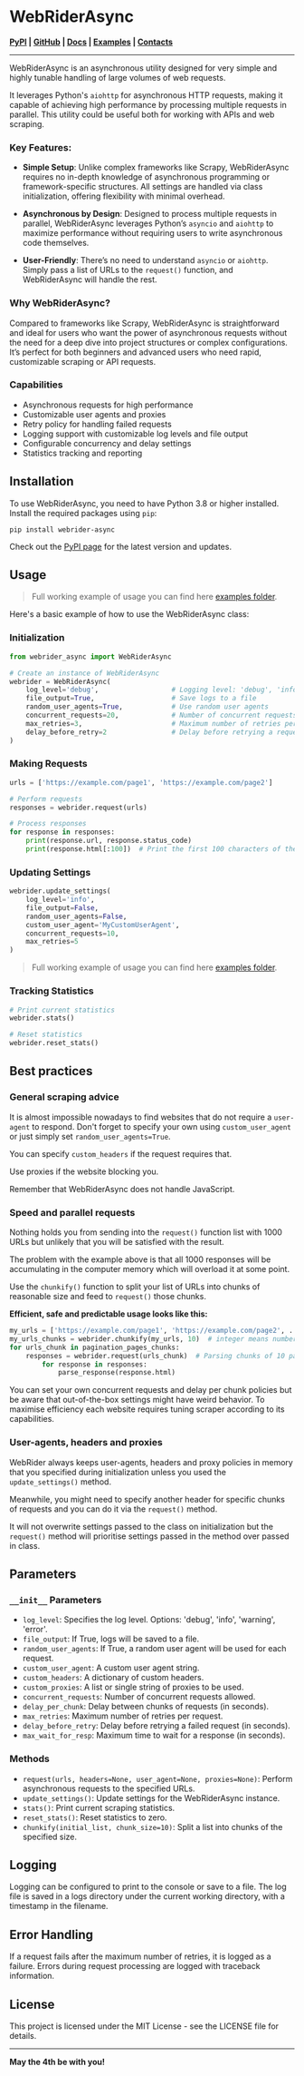# WebRiderAsync

**[PyPI](https://pypi.org/project/webrider-async/) |
[GitHub](https://github.com/bogdan-sikorsky/webrider_async) |
[Docs](https://github.com/bogdan-sikorsky/webrider_async/blob/main/README.md) |
[Examples](https://github.com/bogdan-sikorsky/webrider_async/blob/main/examples/scraper.py) |
[Contacts](https://bogdanko.live/Contacts)**

---

WebRiderAsync is an asynchronous utility designed for very simple and highly tunable handling of large volumes of web requests. 

It leverages Python's `aiohttp` for asynchronous HTTP requests, making it capable of achieving high performance by processing multiple requests in parallel. This utility could be useful both for working with APIs and web scraping.

### Key Features:

- **Simple Setup**: Unlike complex frameworks like Scrapy, WebRiderAsync requires no in-depth knowledge of asynchronous programming or framework-specific structures. All settings are handled via class initialization, offering flexibility with minimal overhead.

- **Asynchronous by Design**: Designed to process multiple requests in parallel, WebRiderAsync leverages Python’s `asyncio` and `aiohttp` to maximize performance without requiring users to write asynchronous code themselves.

- **User-Friendly**: There’s no need to understand `asyncio` or `aiohttp`. Simply pass a list of URLs to the `request()` function, and WebRiderAsync will handle the rest.

### Why WebRiderAsync?

Compared to frameworks like Scrapy, WebRiderAsync is straightforward and ideal for users who want the power of asynchronous requests without the need for a deep dive into project structures or complex configurations. It’s perfect for both beginners and advanced users who need rapid, customizable scraping or API requests.

### Capabilities
- Asynchronous requests for high performance
- Customizable user agents and proxies
- Retry policy for handling failed requests
- Logging support with customizable log levels and file output
- Configurable concurrency and delay settings
- Statistics tracking and reporting

## Installation

To use WebRiderAsync, you need to have Python 3.8 or higher installed. Install the required packages using `pip`:

```shell
pip install webrider-async
```

Check out the [PyPI page](https://pypi.org/project/webrider-async/) for the latest version and updates.

## Usage

> Full working example of usage you can find here [examples folder](https://github.com/bogdan-sikorsky/webrider_async/tree/main/examples).

Here's a basic example of how to use the WebRiderAsync class:

### Initialization

```python
from webrider_async import WebRiderAsync

# Create an instance of WebRiderAsync
webrider = WebRiderAsync(
    log_level='debug',                  # Logging level: 'debug', 'info', 'warning', 'error'
    file_output=True,                   # Save logs to a file
    random_user_agents=True,            # Use random user agents
    concurrent_requests=20,             # Number of concurrent requests
    max_retries=3,                      # Maximum number of retries per request
    delay_before_retry=2                # Delay before retrying a request (in seconds)
)
```

### Making Requests

```python
urls = ['https://example.com/page1', 'https://example.com/page2']

# Perform requests
responses = webrider.request(urls)

# Process responses
for response in responses:
    print(response.url, response.status_code)
    print(response.html[:100])  # Print the first 100 characters of the HTML
```

### Updating Settings

```python
webrider.update_settings(
    log_level='info',
    file_output=False,
    random_user_agents=False,
    custom_user_agent='MyCustomUserAgent',
    concurrent_requests=10,
    max_retries=5
)
```

> Full working example of usage you can find here [examples folder](https://github.com/bogdan-sikorsky/webrider_async/tree/main/examples).

### Tracking Statistics

```python
# Print current statistics
webrider.stats()

# Reset statistics
webrider.reset_stats()
```

## Best practices

### General scraping advice

It is almost impossible nowadays to find websites that do not require a `user-agent` to respond. Don't forget to specify your own using `custom_user_agent` or just simply set `random_user_agents=True`.

You can specify `custom_headers` if the request requires that.

Use proxies if the website blocking you.

Remember that WebRiderAsync does not handle JavaScript.

### Speed and parallel requests

Nothing holds you from sending into the `request()` function list with 1000 URLs but unlikely that you will be satisfied with the result.

The problem with the example above is that all 1000 responses will be accumulating in the computer memory which will overload it at some point.

Use the `chunkify()` function to split your list of URLs into chunks of reasonable size and feed to `request()` those chunks.

**Efficient, safe and predictable usage looks like this:**

```python
my_urls = ['https://example.com/page1', 'https://example.com/page2', ...]
my_urls_chunks = webrider.chunkify(my_urls, 10)  # integer means number of urls in a single chunk
for urls_chunk in pagination_pages_chunks:
    responses = webrider.request(urls_chunk)  # Parsing chunks of 10 pages simultaneously
        for response in responses:
            parse_response(response.html)
```

You can set your own concurrent requests and delay per chunk policies but be aware that out-of-the-box settings might have weird behavior. To maximise efficiency each website requires tuning scraper according to its capabilities. 

### User-agents, headers and proxies

WebRider always keeps user-agents, headers and proxy policies in memory that you specified during initialization unless you used the `update_settings()` method.

Meanwhile, you might need to specify another header for specific chunks of requests and you can do it via the `request()` method. 

It will not overwrite settings passed to the class on initialization but the `request()` method will prioritise settings passed in the method over passed in class. 

## Parameters

### `__init__` Parameters

- `log_level`: Specifies the log level. Options: 'debug', 'info', 'warning', 'error'.
- `file_output`: If True, logs will be saved to a file.
- `random_user_agents`: If True, a random user agent will be used for each request.
- `custom_user_agent`: A custom user agent string.
- `custom_headers`: A dictionary of custom headers.
- `custom_proxies`: A list or single string of proxies to be used.
- `concurrent_requests`: Number of concurrent requests allowed.
- `delay_per_chunk`: Delay between chunks of requests (in seconds).
- `max_retries`: Maximum number of retries per request.
- `delay_before_retry`: Delay before retrying a failed request (in seconds).
- `max_wait_for_resp`: Maximum time to wait for a response (in seconds).

### Methods

- `request(urls, headers=None, user_agent=None, proxies=None)`: Perform asynchronous requests to the specified URLs.
- `update_settings()`: Update settings for the WebRiderAsync instance.
- `stats()`: Print current scraping statistics.
- `reset_stats()`: Reset statistics to zero.
- `chunkify(initial_list, chunk_size=10)`: Split a list into chunks of the specified size.

## Logging

Logging can be configured to print to the console or save to a file. The log file is saved in a logs directory under the current working directory, with a timestamp in the filename.

## Error Handling

If a request fails after the maximum number of retries, it is logged as a failure. Errors during request processing are logged with traceback information.

## License

This project is licensed under the MIT License - see the LICENSE file for details.

---

**May the 4th be with you!**
